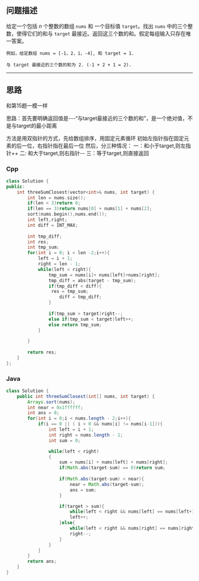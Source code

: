 ## 问题描述

给定一个包括 *n* 个整数的数组 `nums` 和 一个目标值 `target`。找出 `nums` 中的三个整数，使得它们的和与 `target` 最接近。返回这三个数的和。假定每组输入只存在唯一答案。

```
例如，给定数组 nums = [-1，2，1，-4], 和 target = 1.

与 target 最接近的三个数的和为 2. (-1 + 2 + 1 = 2).
```

----------------------------------------
## 思路

和第15题一模一样

思路：首先要明确返回值是---“与target最接近的三个数的和”，是一个绝对值，不是与target的最小距离

方法是用双指针的方式，先给数组排序，用固定元素循环
初始左指针指在固定元素的后一位，右指针指在最后一位
然后，分三种情况：
一：和小于target,则左指针++
二: 和大于target,则右指针--
三：等于target,则直接返回

### Cpp

```cpp
class Solution {
public:
    int threeSumClosest(vector<int>& nums, int target) {
        int len = nums.size();
        if(len < 3)return 0;
        if(len == 3)return nums[0] + nums[1] + nums[2];
        sort(nums.begin(),nums.end());
        int left,right;
        int diff = INT_MAX;
        
        int tmp_diff;
        int res;
        int tmp_sum;
        for(int i = 0; i < len -2;i++){
            left = i + 1;
            right = len - 1;
            while(left < right){
                tmp_sum = nums[i]+ nums[left]+nums[right];
                tmp_diff = abs(target - tmp_sum);
                if(tmp_diff < diff){
                 res = tmp_sum;
                    diff = tmp_diff;
                }
                
                if(tmp_sum > target)right--;
                else if(tmp_sum < target)left++;
                else return tmp_sum;               
            }
            
        }
        
        return res;
    }
};
```

### Java

```java
class Solution {
    public int threeSumClosest(int[] nums, int target) {
        Arrays.sort(nums);
        int near = 0x1ffffff;
        int ans = 0;
        for(int i = 0;i < nums.length - 2;i++){
            if(i == 0 || ( i > 0 && nums[i] != nums[i-1])){
                int left = i + 1;
                int right = nums.length - 1;
                int sum = 0;

                while(left < right)
                {
                    sum = nums[i] + nums[left] + nums[right];
                    if(Math.abs(target-sum) == 0)return sum;
                    
                    if(Math.abs(target-sum) < near){
                        near = Math.abs(target-sum);
                        ans = sum;
                    }

                    if(target > sum){
                        while(left < right && nums[left] == nums[left+1])left++;
                        left++;
                    }else{
                        while(left < right && nums[right] == nums[right-1])right--;
                        right--;
                    }
                }
            }
        }
        return ans;
    }
}
```

